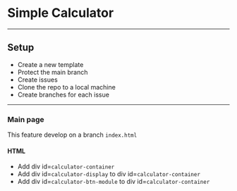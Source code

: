 # Simple Calculator

---

## Setup

- Create a new template
- Protect the main branch
- Create issues
- Clone the repo to a local machine
- Create branches for each issue

---

### Main page

This feature develop on a branch `index.html`

#### HTML

- Add div id=`calculator-container`
- Add div id=`calculator-display` to div id=`calculator-container`
- Add div id=`calculator-btn-module` to div id=`calculator-container`
